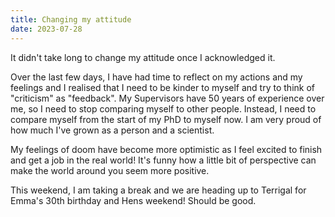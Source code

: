 ```yaml
---
title: Changing my attitude 
date: 2023-07-28
---
```

It didn't take long to change my attitude once I acknowledged it. 

Over the last few days, I have had time to reflect on my actions and my feelings and I realised that I need to be kinder to myself and try to think of "criticism" as "feedback". My Supervisors have 50 years of experience over me, so I need to stop comparing myself to other people. Instead, I need to compare myself from the start of my PhD to myself now. I am very proud of how much I've grown as a person and a scientist. 

My feelings of doom have become more optimistic as I feel excited to finish and get a job in the real world! It's funny how a little bit of perspective can make the world around you seem more positive. 

This weekend, I am taking a break and we are heading up to Terrigal for Emma's 30th birthday and Hens weekend! Should be good. 
